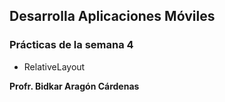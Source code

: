 ## Desarrolla Aplicaciones Móviles
### Prácticas de la semana 4

- RelativeLayout

**Profr. Bidkar Aragón Cárdenas**